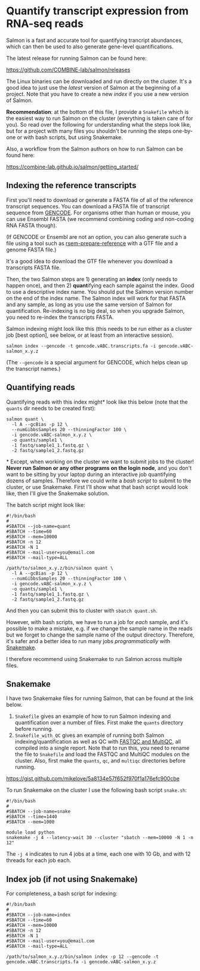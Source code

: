 # Quantify transcript expression from RNA-seq reads

Salmon is a fast and accurate tool for quantifying trancript
abundances, which can then be used to also generate gene-level
quantifications.

The latest release for running Salmon can be found here:

<https://github.com/COMBINE-lab/salmon/releases>

The Linux binaries can be downloaded and run directly on the
cluster. It's a good idea to just use the *latest* version of Salmon
at the beginning of a project. Note that you have to create a new
*index* if you use a new version of Salmon.

**Recommendation**: at the bottom of this file, I provide a
`Snakefile` which is the easiest way to run Salmon on the cluster
(everything is taken care of for you). So read over the following for
understanding what the steps look like, but for a project with many
files you shouldn't be running the steps one-by-one or with bash
scripts, but using Snakemake.

Also, a workflow from the Salmon authors on how to run Salmon can be
found here: 

<https://combine-lab.github.io/salmon/getting_started/>

## Indexing the reference transcripts

First you'll need to download or generate a FASTA file of all of the
reference transcript sequences. You can download a FASTA file of transcript
sequence from
[GENCODE](https://www.gencodegenes.org/). For organisms other than human or
mouse, you can use Ensembl FASTA 
(we recommend combining coding and non-coding RNA FASTA though).

(If GENCODE or Ensembl are not an option, you can also generate such a
file using a tool such as
[rsem-prepare-reference](http://deweylab.biostat.wisc.edu/rsem/rsem-prepare-reference.html)
with a GTF file and a genome FASTA file.)

It's a good idea to download the GTF file whenever you download a transcripts FASTA file.

Then, the two Salmon steps are 1) generating an **index** (only needs to happen once), 
and then 2) **quant**ifying each sample against the index. Good to use a descriptive index name.
You should put the Salmon version number on the end of the index name. The Salmon index will work
for that FASTA and any sample, as long as you use the same version of Salmon for quantification.
Re-indexing is no big deal, so when you upgrade Salmon, you need to re-index the transcripts FASTA.

Salmon indexing might look like this (this needs to be run either as a 
cluster job [best option], see below, or at least from an interactive session).

```
salmon index --gencode -t gencode.vABC.transcripts.fa -i gencode.vABC-salmon_x.y.z
```

(The `--gencode` is a special argument for GENCODE, which helps clean up the transcript names.)

## Quantifying reads 

Quantifying reads with this index might* look like this below
(note that the `quants` dir needs to be created first):

```
salmon quant \
  -l A --gcBias -p 12 \
  --numGibbsSamples 20 --thinningFactor 100 \
  -i gencode.vABC-salmon_x.y.z \
  -o quants/sample1 \
  -1 fastq/sample1_1.fastq.gz \
  -2 fastq/sample1_2.fastq.gz
```

\* Except, when working on the cluster we want to submit jobs to the cluster!
**Never run Salmon or any other programs on the login node**, and you don't want
to be sitting by your laptop during an interactive job quantifying
dozens of samples. Therefore we could write a *bash script* to submit
to the cluster, or use Snakemake. First I'll show what that bash
script would look like, then I'll give the Snakemake solution.

The batch script might look like:

```
#!/bin/bash
#
#SBATCH --job-name=quant
#SBATCH --time=60
#SBATCH --mem=10000
#SBATCH -n 12
#SBATCH -N 1
#SBATCH --mail-user=you@email.com
#SBATCH --mail-type=ALL

/path/to/salmon_x.y.z/bin/salmon quant \
  -l A --gcBias -p 12 \
  --numGibbsSamples 20 --thinningFactor 100 \
  -i gencode.vABC-salmon_x.y.z \
  -o quants/sample1 \
  -1 fastq/sample1_1.fastq.gz \
  -2 fastq/sample1_2.fastq.gz
```

And then you can submit this to cluster with `sbatch quant.sh`.

However, with bash scripts, we have to run a job for *each* sample, and it's
possible to make a mistake, e.g. if we change the sample name in the reads
but we forget to change the sample name of the output directory. 
Therefore, it's safer and a better idea to run many jobs *programmatically*
with [Snakemake](https://snakemake.readthedocs.io/en/stable/).

I therefore recommend using Snakemake to run Salmon across multiple
files.

## Snakemake

I have two Snakemake files for running Salmon, that can be found at
the link below.

1. `Snakefile` gives an example of how to run Salmon indexing and
   quantification over a number of files. First make the `quants`
   directory before running.
2. `Snakefile_with_QC` gives an example of running both Salmon
   indexing/quantification as well as QC with 
   [FASTQC and MultiQC](fastq_multiqc.md), all compiled into a single
   report. Note that to run this, you need to rename the file to
   `Snakefile` and load the FASTQC and MultiQC modules on the
   cluster. Also, first make the `quants`, `qc`, and `multiqc`
   directories before running.

<https://gist.github.com/mikelove/5a8134e57f652f970f1a176efc900cbe>

To run Snakemake on the cluster I use the following bash script
`snake.sh`:

```
#!/bin/bash
#
#SBATCH --job-name=snake
#SBATCH --time=1440
#SBATCH --mem=1000

module load python
snakemake -j 4 --latency-wait 30 --cluster "sbatch --mem=10000 -N 1 -n 12"
```

The `-j 4` indicates to run 4 jobs at a time, each one with 10 Gb, and
with 12 threads for each job each.

## Index job (if not using Snakemake)

For completeness, a bash script for indexing:

```
#!/bin/bash
#
#SBATCH --job-name=index
#SBATCH --time=60
#SBATCH --mem=10000
#SBATCH -n 12
#SBATCH -N 1
#SBATCH --mail-user=you@email.com
#SBATCH --mail-type=ALL

/path/to/salmon_x.y.z/bin/salmon index -p 12 --gencode -t gencode.vABC.transcripts.fa -i gencode.vABC-salmon_x.y.z
```
